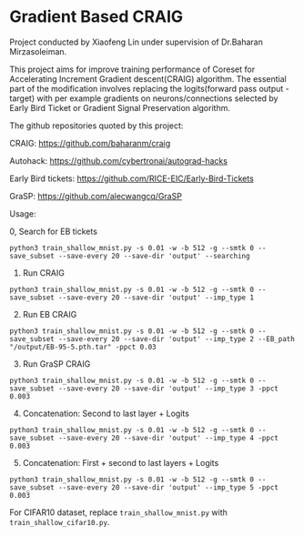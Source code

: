 # Gradient Based CRAIG
Project conducted by Xiaofeng Lin under supervision of Dr.Baharan Mirzasoleiman. 

This project aims for improve training performance of Coreset for Accelerating Increment Gradient descent(CRAIG) algorithm. The essential part of the modification involves replacing the logits(forward pass output - target) with per example gradients on neurons/connections selected by Early Bird Ticket or Gradient Signal Preservation algorithm.

The github repositories quoted by this project:

CRAIG: https://github.com/baharanm/craig

Autohack: https://github.com/cybertronai/autograd-hacks

Early Bird tickets: https://github.com/RICE-EIC/Early-Bird-Tickets

GraSP: https://github.com/alecwangcq/GraSP


Usage: 

0, Search for EB tickets
```
python3 train_shallow_mnist.py -s 0.01 -w -b 512 -g --smtk 0 --save_subset --save-every 20 --save-dir 'output' --searching
```

1. Run CRAIG
```
python3 train_shallow_mnist.py -s 0.01 -w -b 512 -g --smtk 0 --save_subset --save-every 20 --save-dir 'output' --imp_type 1
```

2. Run EB CRAIG
```
python3 train_shallow_mnist.py -s 0.01 -w -b 512 -g --smtk 0 --save_subset --save-every 20 --save-dir 'output' --imp_type 2 --EB_path "/output/EB-95-5.pth.tar" -ppct 0.03
```

3. Run GraSP CRAIG
```
python3 train_shallow_mnist.py -s 0.01 -w -b 512 -g --smtk 0 --save_subset --save-every 20 --save-dir 'output' --imp_type 3 -ppct 0.003
```

4. Concatenation: Second to last layer + Logits
```
python3 train_shallow_mnist.py -s 0.01 -w -b 512 -g --smtk 0 --save_subset --save-every 20 --save-dir 'output' --imp_type 4 -ppct 0.003
```

5. Concatenation: First + second to last layers + Logits
```
python3 train_shallow_mnist.py -s 0.01 -w -b 512 -g --smtk 0 --save_subset --save-every 20 --save-dir 'output' --imp_type 5 -ppct 0.003
```

For CIFAR10 dataset, replace `train_shallow_mnist.py` with ` train_shallow_cifar10.py`.

